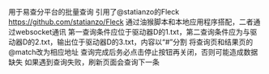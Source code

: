 用于易查分平台的批量查询
引用了@statianzo的Fleck https://github.com/statianzo/Fleck 
通过油猴脚本和本地应用程序搭配，二者通过websocket通讯
第一查询条件应位于驱动器D的1.txt，第二查询条件应为与驱动器D的2.txt，输出位于驱动器D的3.txt，内容以“#”分割
将查询页和结果页的@match改为相应地址
查询完成后务必点击停止按钮再关闭，否则可能造成数据缺失
如果遇到查询失败，刷新页面会查询下一条
